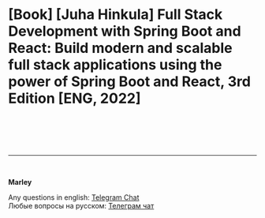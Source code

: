# [Book] [Juha Hinkula] Full Stack Development with Spring Boot and React: Build modern and scalable full stack applications using the power of Spring Boot and React, 3rd Edition [ENG, 2022]

<br/>



<br/><br/>

---

<br/>

**Marley**

Any questions in english: <a href="https://javadev.org/chat/">Telegram Chat</a>  
Любые вопросы на русском: <a href="https://javadev.ru/chat/">Телеграм чат</a>